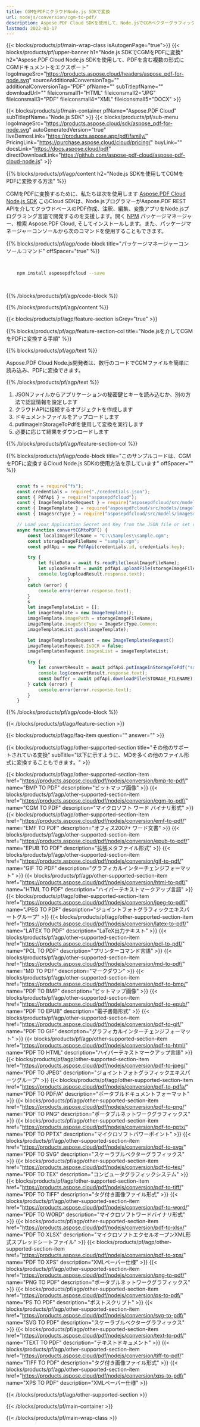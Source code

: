 ```yaml
---
title: CGMをPDFにクラウドNode.js SDKで変換
url: nodejs/conversion/cgm-to-pdf/
description: Aspose.PDF Cloud SDKを使用して、Node.jsでCGMベクターグラフィックスをPDFに変換します。正確性とレイアウトを保持します。
lastmod: 2022-03-17
---
```


{{< blocks/products/pf/main-wrap-class isAutogenPage="true">}}
{{< blocks/products/pf/upper-banner h1="Node.js SDKでCGMをPDFに変換" h2="Aspose.PDF Cloud Node.js SDKを使用して、PDFを含む複数の形式にCGMドキュメントをエクスポート" logoImageSrc="https://products.aspose.cloud/headers/aspose_pdf-for-node.svg" sourceAdditionalConversionTag="" additionalConversionTag="PDF" pfName="" subTitlepfName="" downloadUrl="" fileiconsmall1="HTML" fileiconsmall2="JPG" fileiconsmall3="PDF" fileiconsmall4="XML" fileiconsmall5="DOCX" >}}

{{< blocks/products/pf/main-container pfName="Aspose.PDF Cloud" subTitlepfName="Node.js SDK" >}}
{{< blocks/products/pf/sub-menu logoImageSrc="https://products.aspose.cloud/sdk/aspose_pdf-for-node.svg"
autoGeneratedVersion="true"
liveDemosLink="https://products.aspose.app/pdf/family/" PricingLink="https://purchase.aspose.cloud/cloud/pricing/" buyLink="" docsLink="https://docs.aspose.cloud/pdf"  directDownloadLink="https://github.com/aspose-pdf-cloud/aspose-pdf-cloud-node.js" >}}

{{% blocks/products/pf/agp/content h2="Node.js SDKを使用してCGMをPDFに変換する方法" %}}

CGMをPDFに変換するために、私たちは次を使用します
[Aspose.PDF Cloud Node.js SDK](https://products.aspose.cloud/pdf/nodejs/)
このCloud SDKは、Node.jsプログラマーがAspose.PDF REST APIを介してクラウドベースのPDF作成、注釈、編集、変換アプリをNode.jsプログラミング言語で開発するのを支援します。開く
[NPM](https://www.npmjs.com/package/asposepdfcloud)
パッケージマネージャー、検索
Aspose.PDF Cloud,
そしてインストールします。また、パッケージマネージャーコンソールから次のコマンドを使用することもできます。

{{% blocks/products/pf/agp/code-block title="パッケージマネージャーコンソールコマンド" offSpacer="true" %}}

```bash

     
    npm install asposepdfcloud --save
     
     

```

{{% /blocks/products/pf/agp/code-block %}}

{{% /blocks/products/pf/agp/content %}}

{{< blocks/products/pf/agp/feature-section isGrey="true" >}}

{{% blocks/products/pf/agp/feature-section-col title="Node.jsを介してCGMをPDFに変換する手順" %}}

{{% blocks/products/pf/agp/text %}}

Aspose.PDF Cloud Node.js開発者は、数行のコードでCGMファイルを簡単に読み込み、PDFに変換できます。

{{% /blocks/products/pf/agp/text %}}

1. JSONファイルからアプリケーションの秘密鍵とキーを読み込むか、別の方法で認証情報を設定します
1. クラウドAPIに接続するオブジェクトを作成します
1. ドキュメントファイルをアップロードします
1. putImageInStorageToPdfを使用して変換を実行します
1. 必要に応じて結果をダウンロードします

{{% /blocks/products/pf/agp/feature-section-col %}}


{{% blocks/products/pf/agp/code-block title="このサンプルコードは、CGMをPDFに変換するCloud Node.js SDKの使用方法を示しています" offSpacer="" %}}

```js

    const fs = require("fs");
    const credentials = require("./credentials.json");
    const { PdfApi } = require("asposepdfcloud");
    const { ImageTemplatesRequest } = require("asposepdfcloud/src/models/imageTemplatesRequest");
    const { ImageTemplate } = require("asposepdfcloud/src/models/imageTemplate");
    const { ImageSrcType } = require("asposepdfcloud/src/models/imageSrcType");

    // Load your Application Secret and Key from the JSON file or set credentials in another way
    async function convertCGMtoPDF() {
        const localImageFileName = "C:\\Samples\\sample.cgm";
        const storageImageFileName = "sample.cgm";
        const pdfApi = new PdfApi(credentials.id, credentials.key);

        try {
            let fileData = await fs.readFile(localImageFileName);
            let uploadResult = await pdfApi.uploadFile(storageImageFileName, fileData);
            console.log(uploadResult.response.text);
        }
        catch (error) {
            console.error(error.response.text);
        }
        s
        let imageTemplateList = [];
        let imageTemplate = new ImageTemplate();
        imageTemplate.imagePath = storageImageFileName;
        imageTemplate.imageSrcType = ImageSrcType.Common;
        imageTemplateList.push(imageTemplate);

        let imageTemplatesRequest = new ImageTemplatesRequest()
        imageTemplatesRequest.IsOCR = false;
        imageTemplatesRequest.imagesList = imageTemplateList;

        try {
            let convertResult = await pdfApi.putImageInStorageToPdf("sample-cgm-to-pdf.pdf", imageTemplatesRequest);
            console.log(convertResult.response.text);
            const buffer = await pdfApi.downloadFile(STORAGE_FILENAME);
        } catch (error) {
            console.error(error.response.text);
        }
    }
```

{{% /blocks/products/pf/agp/code-block %}}

{{< /blocks/products/pf/agp/feature-section >}}

{{< blocks/products/pf/agp/faq-item question="" answer="" >}}

{{< blocks/products/pf/agp/other-supported-section title="その他のサポートされている変換" subTitle="以下に示すように、MDを多くの他のファイル形式に変換することもできます。" >}}

{{< blocks/products/pf/agp/other-supported-section-item href="https://products.aspose.cloud/pdf/nodejs/conversion/bmp-to-pdf/" name="BMP TO PDF" description="ビットマップ画像" >}}
{{< blocks/products/pf/agp/other-supported-section-item href="https://products.aspose.cloud/pdf/nodejs/conversion/cgm-to-pdf/" name="CGM TO PDF" description="マイクロソフト ワード バイナリ形式" >}}
{{< blocks/products/pf/agp/other-supported-section-item href="https://products.aspose.cloud/pdf/nodejs/conversion/emf-to-pdf/" name="EMF TO PDF" description="オフィス2007+ ワード文書" >}}
{{< blocks/products/pf/agp/other-supported-section-item href="https://products.aspose.cloud/pdf/nodejs/conversion/epub-to-pdf/" name="EPUB TO PDF" description="拡張メタファイル形式" >}}
{{< blocks/products/pf/agp/other-supported-section-item href="https://products.aspose.cloud/pdf/nodejs/conversion/gif-to-pdf/" name="GIF TO PDF" description="グラフィカルインターチェンジフォーマット" >}}
{{< blocks/products/pf/agp/other-supported-section-item href="https://products.aspose.cloud/pdf/nodejs/conversion/html-to-pdf/" name="HTML TO PDF" description="ハイパーテキストマークアップ言語" >}}
{{< blocks/products/pf/agp/other-supported-section-item href="https://products.aspose.cloud/pdf/nodejs/conversion/jpeg-to-pdf/" name="JPEG TO PDF" description="ジョイントフォトグラフィックエキスパートグループ" >}}
{{< blocks/products/pf/agp/other-supported-section-item href="https://products.aspose.cloud/pdf/nodejs/conversion/latex-to-pdf/" name="LATEX TO PDF" description="LaTeX出力テキスト" >}}
{{< blocks/products/pf/agp/other-supported-section-item href="https://products.aspose.cloud/pdf/nodejs/conversion/pcl-to-pdf/" name="PCL TO PDF" description="プリンターコマンド言語" >}}
{{< blocks/products/pf/agp/other-supported-section-item href="https://products.aspose.cloud/pdf/nodejs/conversion/md-to-pdf/" name="MD TO PDF" description="マークダウン" >}}
{{< blocks/products/pf/agp/other-supported-section-item href="https://products.aspose.cloud/pdf/nodejs/conversion/pdf-to-bmp/" name="PDF TO BMP" description="ビットマップ画像" >}}
{{< blocks/products/pf/agp/other-supported-section-item href="https://products.aspose.cloud/pdf/nodejs/conversion/pdf-to-epub/" name="PDF TO EPUB" description="電子書籍形式" >}}
{{< blocks/products/pf/agp/other-supported-section-item href="https://products.aspose.cloud/pdf/nodejs/conversion/pdf-to-gif/" name="PDF TO GIF" description="グラフィカルインターチェンジフォーマット" >}}
{{< blocks/products/pf/agp/other-supported-section-item href="https://products.aspose.cloud/pdf/nodejs/conversion/pdf-to-html/" name="PDF TO HTML" description="ハイパーテキストマークアップ言語" >}}
{{< blocks/products/pf/agp/other-supported-section-item href="https://products.aspose.cloud/pdf/nodejs/conversion/pdf-to-jpeg/" name="PDF TO JPEG" description="ジョイントフォトグラフィックエキスパーツグループ" >}}
{{< blocks/products/pf/agp/other-supported-section-item href="https://products.aspose.cloud/pdf/nodejs/conversion/pdf-to-pdfa/" name="PDF TO PDF/A" description="ポータブルドキュメントフォーマット" >}}
{{< blocks/products/pf/agp/other-supported-section-item href="https://products.aspose.cloud/pdf/nodejs/conversion/pdf-to-png/" name="PDF TO PNG" description="ポータブルネットワークグラフィックス" >}}
{{< blocks/products/pf/agp/other-supported-section-item href="https://products.aspose.cloud/pdf/nodejs/conversion/pdf-to-pptx/" name="PDF TO PPTX" description="マイクロソフトパワーポイント" >}}
{{< blocks/products/pf/agp/other-supported-section-item href="https://products.aspose.cloud/pdf/nodejs/conversion/pdf-to-svg/" name="PDF TO SVG" description="スケーラブルベクターグラフィックス" >}}
{{< blocks/products/pf/agp/other-supported-section-item href="https://products.aspose.cloud/pdf/nodejs/conversion/pdf-to-tex/" name="PDF TO TEX" description="コンピュータグラフィックシステム" >}}
{{< blocks/products/pf/agp/other-supported-section-item href="https://products.aspose.cloud/pdf/nodejs/conversion/pdf-to-tiff/" name="PDF TO TIFF" description="タグ付き画像ファイル形式" >}}
{{< blocks/products/pf/agp/other-supported-section-item href="https://products.aspose.cloud/pdf/nodejs/conversion/pdf-to-word/" name="PDF TO WORD" description="マイクロソフトワードバイナリ形式" >}}
{{< blocks/products/pf/agp/other-supported-section-item href="https://products.aspose.cloud/pdf/nodejs/conversion/pdf-to-xlsx/" name="PDF TO XLSX" description="マイクロソフトエクセルオープンXML形式スプレッドシートファイル" >}}
{{< blocks/products/pf/agp/other-supported-section-item href="https://products.aspose.cloud/pdf/nodejs/conversion/pdf-to-xps/" name="PDF TO XPS" description="XMLペーパー仕様" >}}
{{< blocks/products/pf/agp/other-supported-section-item href="https://products.aspose.cloud/pdf/nodejs/conversion/png-to-pdf/" name="PNG TO PDF" description="ポータブルネットワークグラフィックス" >}}
{{< blocks/products/pf/agp/other-supported-section-item href="https://products.aspose.cloud/pdf/nodejs/conversion/ps-to-pdf/" name="PS TO PDF" description="ポストスクリプト" >}}
{{< blocks/products/pf/agp/other-supported-section-item href="https://products.aspose.cloud/pdf/nodejs/conversion/svg-to-pdf/" name="SVG TO PDF" description="スケーラブルベクターグラフィックス" >}}
{{< blocks/products/pf/agp/other-supported-section-item href="https://products.aspose.cloud/pdf/nodejs/conversion/text-to-pdf/" name="TEXT TO PDF" description="テキストドキュメント" >}}
{{< blocks/products/pf/agp/other-supported-section-item href="https://products.aspose.cloud/pdf/nodejs/conversion/tiff-to-pdf/" name="TIFF TO PDF" description="タグ付き画像ファイル形式" >}}
{{< blocks/products/pf/agp/other-supported-section-item href="https://products.aspose.cloud/pdf/nodejs/conversion/xps-to-pdf/" name="XPS TO PDF" description="XMLペーパー仕様" >}}

{{< /blocks/products/pf/agp/other-supported-section >}}

{{< /blocks/products/pf/main-container >}}

{{< /blocks/products/pf/main-wrap-class >}}
